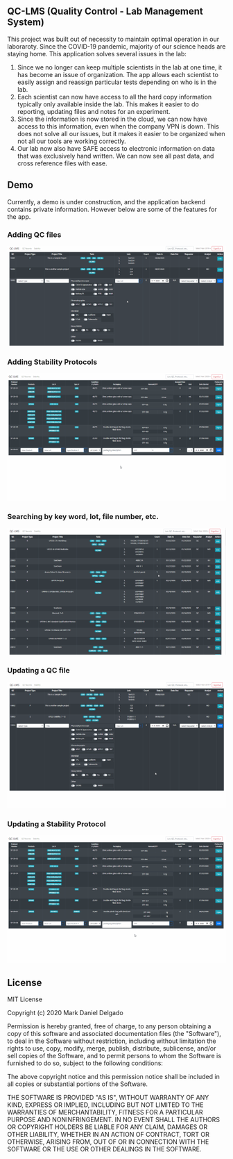 ## QC-LMS (Quality Control - Lab Management System)

This project was built out of necessity to maintain optimal operation in our laboraroty. Since the COVID-19 pandemic, majority of our science heads are staying home. This application solves several issues in the lab: 

1. Since we no longer can keep multiple scientists in the lab at one time, it has become an issue of organization. The app allows each scientist to easily assign and reassign particular tests depending on who is in the lab. 
2. Each scientist can now have access to all the hard copy information typically only available inside the lab. This makes it easier to do reporting, updating files and notes for an experiment.
3. Since the information is now stored in the cloud, we can now have access to this information, even when the company VPN is down. This does not solve all our issues, but it makes it easier to be organized when not all our tools are working correctly.
4. Our lab now also have SAFE access to electronic information on data that was exclusively hand written. We can now see all past data, and cross reference files with ease.

## Demo

Currently, a demo is under construction, and the application backend contains private information. However below are some of the features for the app.

### Adding QC files
![](add-qc-file.gif)
### Adding Stability Protocols
![](add-stab-protocol.gif)
### Searching by key word, lot, file number, etc.
![](basic-search.gif)
### Updating a QC file
![](edit-qc-file.gif)
### Updating a Stability Protocol
![](edit-stab-protocol.gif)


## License

MIT License

Copyright (c) 2020 Mark Daniel Delgado

Permission is hereby granted, free of charge, to any person obtaining a copy
of this software and associated documentation files (the "Software"), to deal
in the Software without restriction, including without limitation the rights
to use, copy, modify, merge, publish, distribute, sublicense, and/or sell
copies of the Software, and to permit persons to whom the Software is
furnished to do so, subject to the following conditions:

The above copyright notice and this permission notice shall be included in all
copies or substantial portions of the Software.

THE SOFTWARE IS PROVIDED "AS IS", WITHOUT WARRANTY OF ANY KIND, EXPRESS OR
IMPLIED, INCLUDING BUT NOT LIMITED TO THE WARRANTIES OF MERCHANTABILITY,
FITNESS FOR A PARTICULAR PURPOSE AND NONINFRINGEMENT. IN NO EVENT SHALL THE
AUTHORS OR COPYRIGHT HOLDERS BE LIABLE FOR ANY CLAIM, DAMAGES OR OTHER
LIABILITY, WHETHER IN AN ACTION OF CONTRACT, TORT OR OTHERWISE, ARISING FROM,
OUT OF OR IN CONNECTION WITH THE SOFTWARE OR THE USE OR OTHER DEALINGS IN THE
SOFTWARE.
